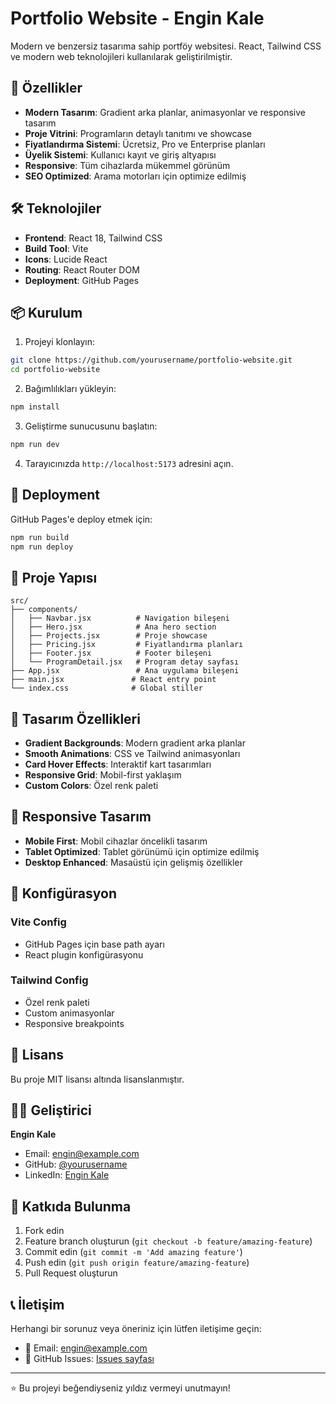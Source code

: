 # Portfolio Website - Engin Kale

Modern ve benzersiz tasarıma sahip portföy websitesi. React, Tailwind CSS ve modern web teknolojileri kullanılarak geliştirilmiştir.

## 🚀 Özellikler

- **Modern Tasarım**: Gradient arka planlar, animasyonlar ve responsive tasarım
- **Proje Vitrini**: Programların detaylı tanıtımı ve showcase
- **Fiyatlandırma Sistemi**: Ücretsiz, Pro ve Enterprise planları
- **Üyelik Sistemi**: Kullanıcı kayıt ve giriş altyapısı
- **Responsive**: Tüm cihazlarda mükemmel görünüm
- **SEO Optimized**: Arama motorları için optimize edilmiş

## 🛠️ Teknolojiler

- **Frontend**: React 18, Tailwind CSS
- **Build Tool**: Vite
- **Icons**: Lucide React
- **Routing**: React Router DOM
- **Deployment**: GitHub Pages

## 📦 Kurulum

1. Projeyi klonlayın:
```bash
git clone https://github.com/yourusername/portfolio-website.git
cd portfolio-website
```

2. Bağımlılıkları yükleyin:
```bash
npm install
```

3. Geliştirme sunucusunu başlatın:
```bash
npm run dev
```

4. Tarayıcınızda `http://localhost:5173` adresini açın.

## 🚀 Deployment

GitHub Pages'e deploy etmek için:

```bash
npm run build
npm run deploy
```

## 📁 Proje Yapısı

```
src/
├── components/
│   ├── Navbar.jsx          # Navigation bileşeni
│   ├── Hero.jsx            # Ana hero section
│   ├── Projects.jsx        # Proje showcase
│   ├── Pricing.jsx         # Fiyatlandırma planları
│   ├── Footer.jsx          # Footer bileşeni
│   └── ProgramDetail.jsx   # Program detay sayfası
├── App.jsx                 # Ana uygulama bileşeni
├── main.jsx               # React entry point
└── index.css              # Global stiller

```

## 🎨 Tasarım Özellikleri

- **Gradient Backgrounds**: Modern gradient arka planlar
- **Smooth Animations**: CSS ve Tailwind animasyonları
- **Card Hover Effects**: Interaktif kart tasarımları
- **Responsive Grid**: Mobil-first yaklaşım
- **Custom Colors**: Özel renk paleti

## 📱 Responsive Tasarım

- **Mobile First**: Mobil cihazlar öncelikli tasarım
- **Tablet Optimized**: Tablet görünümü için optimize edilmiş
- **Desktop Enhanced**: Masaüstü için gelişmiş özellikler

## 🔧 Konfigürasyon

### Vite Config
- GitHub Pages için base path ayarı
- React plugin konfigürasyonu

### Tailwind Config
- Özel renk paleti
- Custom animasyonlar
- Responsive breakpoints

## 📄 Lisans

Bu proje MIT lisansı altında lisanslanmıştır.

## 👨‍💻 Geliştirici

**Engin Kale**
- Email: engin@example.com
- GitHub: [@yourusername](https://github.com/yourusername)
- LinkedIn: [Engin Kale](https://linkedin.com/in/yourusername)

## 🤝 Katkıda Bulunma

1. Fork edin
2. Feature branch oluşturun (`git checkout -b feature/amazing-feature`)
3. Commit edin (`git commit -m 'Add amazing feature'`)
4. Push edin (`git push origin feature/amazing-feature`)
5. Pull Request oluşturun

## 📞 İletişim

Herhangi bir sorunuz veya öneriniz için lütfen iletişime geçin:

- 📧 Email: engin@example.com
- 💬 GitHub Issues: [Issues sayfası](https://github.com/yourusername/portfolio-website/issues)

---

⭐ Bu projeyi beğendiyseniz yıldız vermeyi unutmayın!